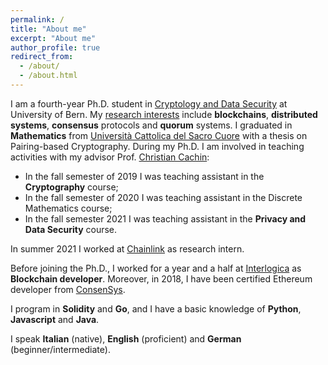 ```yaml
---
permalink: /
title: "About me"
excerpt: "About me"
author_profile: true
redirect_from: 
  - /about/
  - /about.html
---
```


I am a fourth-year Ph.D. student in [Cryptology and Data Security](https://crypto.unibe.ch) at University of Bern. My [research interests](https://dblp.uni-trier.de/pid/265/5787.html) include **blockchains**, **distributed systems**, **consensus** protocols and **quorum** systems. I graduated in **Mathematics** from [Università Cattolica del Sacro Cuore](https://brescia.unicatt.it/facolta/scienze-matematiche-fisiche-e-naturali?rdeLocaleAttr=en) with a thesis on Pairing-based Cryptography. During my Ph.D. I am involved in teaching activities with my advisor Prof. [Christian Cachin](https://crypto.unibe.ch/cc/):

- In the fall semester of 2019 I was teaching assistant in the **Cryptography** course; 
- In the fall semester of 2020 I was teaching assistant in the Discrete Mathematics course;
- In the fall semester 2021 I was teaching assistant in the **Privacy and Data Security** course.

In summer 2021 I worked at [Chainlink](https://chainlinklabs.com) as research intern.

Before joining the Ph.D., I worked for a year and a half at [Interlogica](https://www.interlogica.it/en/) as **Blockchain developer**. Moreover, in 2018, I have been certified Ethereum developer from [ConsenSys](https://consensys.net/academy/bootcamp/). 

I program in **Solidity** and **Go**, and I have a basic knowledge of **Python**, **Javascript** and **Java**. 

I speak **Italian** (native), **English** (proficient) and **German** (beginner/intermediate). 

